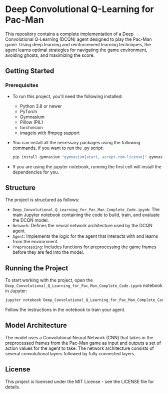 # Deep Convolutional Q-Learning for Pac-Man

This repository contains a complete implementation of a Deep Convolutional Q-Learning (DCQN) agent designed to play the Pac-Man game. Using deep learning and reinforcement learning techniques, the agent learns optimal strategies for navigating the game environment, avoiding ghosts, and maximizing the score.

## Getting Started

### Prerequisites

- To run this project, you'll need the following installed:

    - Python 3.8 or newer
    - PyTorch
    - Gymnasium
    - Pillow (PIL)
    - torchvision
    - imageio with ffmpeg support

- You can install all the necessary packages using the following commands, if you want to run the .py script:

    ```bash
    pip install gymnasium "gymnasium[atari, accept-rom-license]" gymnasium[box2d] torch gym pillow torchvision imageio[ffmpeg]
    ```

- If you are using the jupyter notebook, running the first cell will install the dependencies for you.

## Structure

The project is structured as follows:

- `Deep_Convolutional_Q_Learning_for_Pac_Man_Complete_Code.ipynb`: The main Jupyter notebook containing the code to build, train, and evaluate the DCQN model.
- `Network`: Defines the neural network architecture used by the DCQN agent.
- `Agent`: Implements the logic for the agent that interacts with and learns from the environment.
- `Preprocessing`: Includes functions for preprocessing the game frames before they are fed into the model.

## Running the Project
To start working with the project, open the `Deep_Convolutional_Q_Learning_for_Pac_Man_Complete_Code.ipynb` notebook in Jupyter:

```bash
jupyter notebook Deep_Convolutional_Q_Learning_for_Pac_Man_Complete_Code.ipynb
```

Follow the instructions in the notebook to train your agent.

## Model Architecture

The model uses a Convolutional Neural Network (CNN) that takes in the preprocessed frames from the Pac-Man game as input and outputs a set of action values for the agent to take. The network architecture consists of several convolutional layers followed by fully connected layers.

## License

This project is licensed under the MIT License - see the LICENSE file for details.
